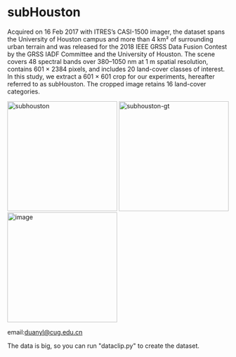 # subHouston

 Acquired on 16 Feb 2017 with ITRES’s CASI-1500 imager, the dataset spans the University of Houston campus and more than 4 km² of surrounding urban terrain and was released for the 2018 IEEE GRSS Data Fusion Contest by the GRSS IADF Committee and the University of Houston. The scene covers 48 spectral bands over 380–1050 nm at 1 m spatial resolution, contains 601 × 2384 pixels, and includes 20 land-cover classes of interest. In this study, we extract a 601 × 601 crop for our experiments, hereafter referred to as subHouston. The cropped image retains 16 land-cover categories.

 
<img width="250" height="250" alt="subhouston" src="https://github.com/user-attachments/assets/d28a2fc2-1cf5-4ffd-85c4-83227027b6c6" />

<img width="250" height="250" alt="subhouston-gt" src="https://github.com/user-attachments/assets/38f997e4-7a78-4d12-b138-8d88dec0e2aa" />

<img width="250" height="250" alt="image" src="https://github.com/user-attachments/assets/76b584aa-232d-457a-ae29-384f00ad9da2" />


email:duanyl@cug.edu.cn

The data is big, so you can run "dataclip.py" to create the dataset.

